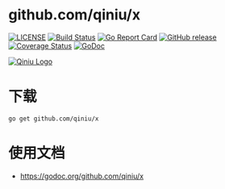 github.com/qiniu/x
===============

[![LICENSE](https://img.shields.io/github/license/qiniu/x.svg)](https://github.com/qiniu/x/blob/master/LICENSE)
[![Build Status](https://travis-ci.org/qiniu/x.svg?branch=master)](https://travis-ci.org/qiniu/x)
[![Go Report Card](https://goreportcard.com/badge/github.com/qiniu/x)](https://goreportcard.com/report/github.com/qiniu/x)
[![GitHub release](https://img.shields.io/github/v/tag/qiniu/x.svg?label=release)](https://github.com/qiniu/x/releases)
[![Coverage Status](https://codecov.io/gh/qiniu/x/branch/master/graph/badge.svg)](https://codecov.io/gh/qiniu/x)
[![GoDoc](https://img.shields.io/badge/Godoc-reference-blue.svg)](https://godoc.org/github.com/qiniu/x)

[![Qiniu Logo](http://open.qiniudn.com/logo.png)](http://www.qiniu.com/)

# 下载

```
go get github.com/qiniu/x
```

# 使用文档

* https://godoc.org/github.com/qiniu/x
